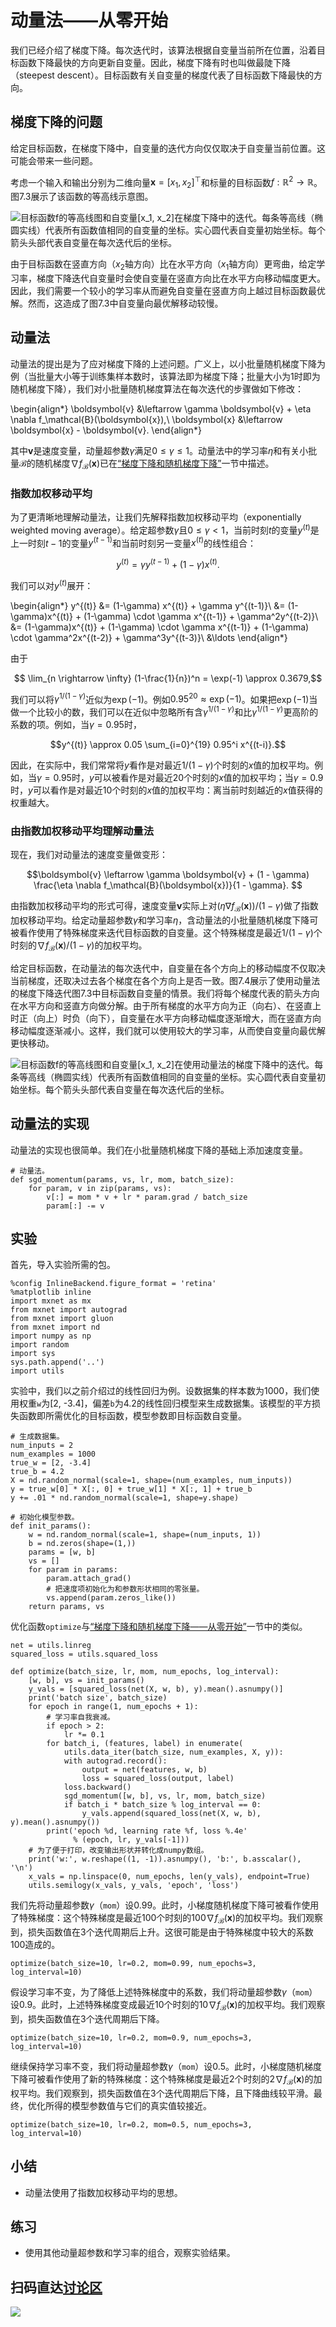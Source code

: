 # 动量法——从零开始


我们已经介绍了梯度下降。每次迭代时，该算法根据自变量当前所在位置，沿着目标函数下降最快的方向更新自变量。因此，梯度下降有时也叫做最陡下降（steepest descent）。目标函数有关自变量的梯度代表了目标函数下降最快的方向。


## 梯度下降的问题

给定目标函数，在梯度下降中，自变量的迭代方向仅仅取决于自变量当前位置。这可能会带来一些问题。

考虑一个输入和输出分别为二维向量$\boldsymbol{x} = [x_1, x_2]^\top$和标量的目标函数$f: \mathbb{R}^2 \rightarrow \mathbb{R}$。图7.3展示了该函数的等高线示意图。

![目标函数$f$的等高线图和自变量$[x_1, x_2]$在梯度下降中的迭代。每条等高线（椭圆实线）代表所有函数值相同的自变量的坐标。实心圆代表自变量初始坐标。每个箭头头部代表自变量在每次迭代后的坐标。](../img/gd-move.svg)

由于目标函数在竖直方向（$x_2$轴方向）比在水平方向（$x_1$轴方向）更弯曲，给定学习率，梯度下降迭代自变量时会使自变量在竖直方向比在水平方向移动幅度更大。因此，我们需要一个较小的学习率从而避免自变量在竖直方向上越过目标函数最优解。然而，这造成了图7.3中自变量向最优解移动较慢。


## 动量法

动量法的提出是为了应对梯度下降的上述问题。广义上，以小批量随机梯度下降为例（当批量大小等于训练集样本数时，该算法即为梯度下降；批量大小为1时即为随机梯度下降），我们对小批量随机梯度算法在每次迭代的步骤做如下修改：

\begin{align*}
\boldsymbol{v} &\leftarrow \gamma \boldsymbol{v} + \eta \nabla f_\mathcal{B}(\boldsymbol{x}),\\
\boldsymbol{x} &\leftarrow \boldsymbol{x} - \boldsymbol{v}.
\end{align*}

其中$\boldsymbol{v}$是速度变量，动量超参数$\gamma$满足$0 \leq \gamma \leq 1$。动量法中的学习率$\eta$和有关小批量$\mathcal{B}$的随机梯度$\nabla f_\mathcal{B}(\boldsymbol{x})$已在[“梯度下降和随机梯度下降”](./gd-sgd-scratch.md)一节中描述。


### 指数加权移动平均

为了更清晰地理解动量法，让我们先解释指数加权移动平均（exponentially weighted moving average）。给定超参数$\gamma$且$0 \leq \gamma < 1$，当前时刻$t$的变量$y^{(t)}$是上一时刻$t-1$的变量$y^{(t-1)}$和当前时刻另一变量$x^{(t)}$的线性组合：

$$y^{(t)} = \gamma y^{(t-1)} + (1-\gamma) x^{(t)}.$$

我们可以对$y^{(t)}$展开：

\begin{align*}
y^{(t)}  &= (1-\gamma) x^{(t)} + \gamma y^{(t-1)}\\
         &= (1-\gamma)x^{(t)} + (1-\gamma) \cdot \gamma x^{(t-1)} + \gamma^2y^{(t-2)}\\
         &= (1-\gamma)x^{(t)} + (1-\gamma) \cdot \gamma x^{(t-1)} + (1-\gamma) \cdot \gamma^2x^{(t-2)} + \gamma^3y^{(t-3)}\\
         &\ldots
\end{align*}

由于

$$ \lim_{n \rightarrow \infty}  (1-\frac{1}{n})^n = \exp(-1) \approx 0.3679,$$

我们可以将$\gamma^{1/(1-\gamma)}$近似为$\exp(-1)$。例如$0.95^{20} \approx \exp(-1)$。如果把$\exp(-1)$当做一个比较小的数，我们可以在近似中忽略所有含$\gamma^{1/(1-\gamma)}$和比$\gamma^{1/(1-\gamma)}$更高阶的系数的项。例如，当$\gamma=0.95$时，

$$y^{(t)} \approx 0.05 \sum_{i=0}^{19} 0.95^i x^{(t-i)}.$$

因此，在实际中，我们常常将$y$看作是对最近$1/(1-\gamma)$个时刻的$x$值的加权平均。例如，当$\gamma = 0.95$时，$y$可以被看作是对最近20个时刻的$x$值的加权平均；当$\gamma = 0.9$时，$y$可以看作是对最近10个时刻的$x$值的加权平均：离当前时刻越近的$x$值获得的权重越大。


### 由指数加权移动平均理解动量法

现在，我们对动量法的速度变量做变形：

$$\boldsymbol{v} \leftarrow \gamma \boldsymbol{v} + (1 - \gamma) \frac{\eta \nabla f_\mathcal{B}(\boldsymbol{x})}{1 - \gamma}. $$

由指数加权移动平均的形式可得，速度变量$\boldsymbol{v}$实际上对$(\eta\nabla f_\mathcal{B}(\boldsymbol{x})) /(1-\gamma)$做了指数加权移动平均。给定动量超参数$\gamma$和学习率$\eta$，含动量法的小批量随机梯度下降可被看作使用了特殊梯度来迭代目标函数的自变量。这个特殊梯度是最近$1/(1-\gamma)$个时刻的$\nabla f_\mathcal{B}(\boldsymbol{x})/(1-\gamma)$的加权平均。


给定目标函数，在动量法的每次迭代中，自变量在各个方向上的移动幅度不仅取决当前梯度，还取决过去各个梯度在各个方向上是否一致。图7.4展示了使用动量法的梯度下降迭代图7.3中目标函数自变量的情景。我们将每个梯度代表的箭头方向在水平方向和竖直方向做分解。由于所有梯度的水平方向为正（向右）、在竖直上时正（向上）时负（向下），自变量在水平方向移动幅度逐渐增大，而在竖直方向移动幅度逐渐减小。这样，我们就可以使用较大的学习率，从而使自变量向最优解更快移动。

![目标函数$f$的等高线图和自变量$[x_1, x_2]$在使用动量法的梯度下降中的迭代。每条等高线（椭圆实线）代表所有函数值相同的自变量的坐标。实心圆代表自变量初始坐标。每个箭头头部代表自变量在每次迭代后的坐标。](../img/momentum-move.svg)


## 动量法的实现

动量法的实现也很简单。我们在小批量随机梯度下降的基础上添加速度变量。

```{.python .input  n=1}
# 动量法。
def sgd_momentum(params, vs, lr, mom, batch_size):
    for param, v in zip(params, vs):
        v[:] = mom * v + lr * param.grad / batch_size
        param[:] -= v
```

## 实验

首先，导入实验所需的包。

```{.python .input}
%config InlineBackend.figure_format = 'retina'
%matplotlib inline
import mxnet as mx
from mxnet import autograd
from mxnet import gluon
from mxnet import nd
import numpy as np
import random
import sys
sys.path.append('..')
import utils
```

实验中，我们以之前介绍过的线性回归为例。设数据集的样本数为1000，我们使用权重`w`为[2, -3.4]，偏差`b`为4.2的线性回归模型来生成数据集。该模型的平方损失函数即所需优化的目标函数，模型参数即目标函数自变量。

```{.python .input  n=2}
# 生成数据集。
num_inputs = 2
num_examples = 1000
true_w = [2, -3.4]
true_b = 4.2
X = nd.random_normal(scale=1, shape=(num_examples, num_inputs))
y = true_w[0] * X[:, 0] + true_w[1] * X[:, 1] + true_b
y += .01 * nd.random_normal(scale=1, shape=y.shape)

# 初始化模型参数。
def init_params():
    w = nd.random_normal(scale=1, shape=(num_inputs, 1))
    b = nd.zeros(shape=(1,))
    params = [w, b]
    vs = []
    for param in params:
        param.attach_grad()
        # 把速度项初始化为和参数形状相同的零张量。
        vs.append(param.zeros_like())
    return params, vs
```

优化函数`optimize`与[“梯度下降和随机梯度下降——从零开始”](gd-sgd-scratch.md)一节中的类似。

```{.python .input  n=3}
net = utils.linreg
squared_loss = utils.squared_loss

def optimize(batch_size, lr, mom, num_epochs, log_interval):
    [w, b], vs = init_params()
    y_vals = [squared_loss(net(X, w, b), y).mean().asnumpy()]
    print('batch size', batch_size)
    for epoch in range(1, num_epochs + 1):
        # 学习率自我衰减。
        if epoch > 2:
            lr *= 0.1
        for batch_i, (features, label) in enumerate(
            utils.data_iter(batch_size, num_examples, X, y)):
            with autograd.record():
                output = net(features, w, b)
                loss = squared_loss(output, label)
            loss.backward()
            sgd_momentum([w, b], vs, lr, mom, batch_size)
            if batch_i * batch_size % log_interval == 0:
                y_vals.append(squared_loss(net(X, w, b), y).mean().asnumpy())
        print('epoch %d, learning rate %f, loss %.4e'
              % (epoch, lr, y_vals[-1]))
    # 为了便于打印，改变输出形状并转化成numpy数组。
    print('w:', w.reshape((1, -1)).asnumpy(), 'b:', b.asscalar(), '\n')
    x_vals = np.linspace(0, num_epochs, len(y_vals), endpoint=True)
    utils.semilogy(x_vals, y_vals, 'epoch', 'loss')
```

我们先将动量超参数$\gamma$（`mom`）设0.99。此时，小梯度随机梯度下降可被看作使用了特殊梯度：这个特殊梯度是最近100个时刻的$100\nabla f_\mathcal{B}(\boldsymbol{x})$的加权平均。我们观察到，损失函数值在3个迭代周期后上升。这很可能是由于特殊梯度中较大的系数100造成的。

```{.python .input  n=4}
optimize(batch_size=10, lr=0.2, mom=0.99, num_epochs=3, log_interval=10)
```

假设学习率不变，为了降低上述特殊梯度中的系数，我们将动量超参数$\gamma$（`mom`）设0.9。此时，上述特殊梯度变成最近10个时刻的$10\nabla f_\mathcal{B}(\boldsymbol{x})$的加权平均。我们观察到，损失函数值在3个迭代周期后下降。

```{.python .input}
optimize(batch_size=10, lr=0.2, mom=0.9, num_epochs=3, log_interval=10)
```

继续保持学习率不变，我们将动量超参数$\gamma$（`mom`）设0.5。此时，小梯度随机梯度下降可被看作使用了新的特殊梯度：这个特殊梯度是最近2个时刻的$2\nabla f_\mathcal{B}(\boldsymbol{x})$的加权平均。我们观察到，损失函数值在3个迭代周期后下降，且下降曲线较平滑。最终，优化所得的模型参数值与它们的真实值较接近。

```{.python .input}
optimize(batch_size=10, lr=0.2, mom=0.5, num_epochs=3, log_interval=10)
```

## 小结

* 动量法使用了指数加权移动平均的思想。


## 练习

* 使用其他动量超参数和学习率的组合，观察实验结果。


## 扫码直达[讨论区](https://discuss.gluon.ai/t/topic/1879)


![](../img/qr_momentum-scratch.svg)
